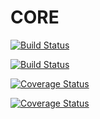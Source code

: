 # CORE
[![Build Status](https://travis-ci.org/mentorpaired/core.svg?branch=staging)](https://travis-ci.org/mentorpaired/core)

[![Build Status](https://travis-ci.org/mentorpaired/core.svg?branch=master)](https://travis-ci.org/mentorpaired/core)

[![Coverage Status](https://coveralls.io/repos/github/mentorpaired/core/badge.svg?branch=staging)](https://coveralls.io/github/mentorpaired/core?branch=staging)

[![Coverage Status](https://coveralls.io/repos/github/mentorpaired/core/badge.svg?branch=master)](https://coveralls.io/github/mentorpaired/core?branch=master)
